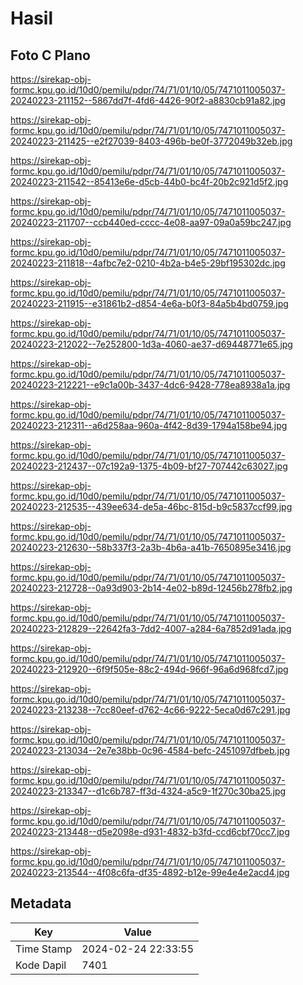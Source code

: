 # Hasil

## Foto C Plano

https://sirekap-obj-formc.kpu.go.id/10d0/pemilu/pdpr/74/71/01/10/05/7471011005037-20240223-211152--5867dd7f-4fd6-4426-90f2-a8830cb91a82.jpg

https://sirekap-obj-formc.kpu.go.id/10d0/pemilu/pdpr/74/71/01/10/05/7471011005037-20240223-211425--e2f27039-8403-496b-be0f-3772049b32eb.jpg

https://sirekap-obj-formc.kpu.go.id/10d0/pemilu/pdpr/74/71/01/10/05/7471011005037-20240223-211542--85413e6e-d5cb-44b0-bc4f-20b2c921d5f2.jpg

https://sirekap-obj-formc.kpu.go.id/10d0/pemilu/pdpr/74/71/01/10/05/7471011005037-20240223-211707--ccb440ed-cccc-4e08-aa97-09a0a59bc247.jpg

https://sirekap-obj-formc.kpu.go.id/10d0/pemilu/pdpr/74/71/01/10/05/7471011005037-20240223-211818--4afbc7e2-0210-4b2a-b4e5-29bf195302dc.jpg

https://sirekap-obj-formc.kpu.go.id/10d0/pemilu/pdpr/74/71/01/10/05/7471011005037-20240223-211915--e31861b2-d854-4e6a-b0f3-84a5b4bd0759.jpg

https://sirekap-obj-formc.kpu.go.id/10d0/pemilu/pdpr/74/71/01/10/05/7471011005037-20240223-212022--7e252800-1d3a-4060-ae37-d69448771e65.jpg

https://sirekap-obj-formc.kpu.go.id/10d0/pemilu/pdpr/74/71/01/10/05/7471011005037-20240223-212221--e9c1a00b-3437-4dc6-9428-778ea8938a1a.jpg

https://sirekap-obj-formc.kpu.go.id/10d0/pemilu/pdpr/74/71/01/10/05/7471011005037-20240223-212311--a6d258aa-960a-4f42-8d39-1794a158be94.jpg

https://sirekap-obj-formc.kpu.go.id/10d0/pemilu/pdpr/74/71/01/10/05/7471011005037-20240223-212437--07c192a9-1375-4b09-bf27-707442c63027.jpg

https://sirekap-obj-formc.kpu.go.id/10d0/pemilu/pdpr/74/71/01/10/05/7471011005037-20240223-212535--439ee634-de5a-46bc-815d-b9c5837ccf99.jpg

https://sirekap-obj-formc.kpu.go.id/10d0/pemilu/pdpr/74/71/01/10/05/7471011005037-20240223-212630--58b337f3-2a3b-4b6a-a41b-7650895e3416.jpg

https://sirekap-obj-formc.kpu.go.id/10d0/pemilu/pdpr/74/71/01/10/05/7471011005037-20240223-212728--0a93d903-2b14-4e02-b89d-12456b278fb2.jpg

https://sirekap-obj-formc.kpu.go.id/10d0/pemilu/pdpr/74/71/01/10/05/7471011005037-20240223-212829--22642fa3-7dd2-4007-a284-6a7852d91ada.jpg

https://sirekap-obj-formc.kpu.go.id/10d0/pemilu/pdpr/74/71/01/10/05/7471011005037-20240223-212920--6f9f505e-88c2-494d-966f-96a6d968fcd7.jpg

https://sirekap-obj-formc.kpu.go.id/10d0/pemilu/pdpr/74/71/01/10/05/7471011005037-20240223-213238--7cc80eef-d762-4c66-9222-5eca0d67c291.jpg

https://sirekap-obj-formc.kpu.go.id/10d0/pemilu/pdpr/74/71/01/10/05/7471011005037-20240223-213034--2e7e38bb-0c96-4584-befc-2451097dfbeb.jpg

https://sirekap-obj-formc.kpu.go.id/10d0/pemilu/pdpr/74/71/01/10/05/7471011005037-20240223-213347--d1c6b787-ff3d-4324-a5c9-1f270c30ba25.jpg

https://sirekap-obj-formc.kpu.go.id/10d0/pemilu/pdpr/74/71/01/10/05/7471011005037-20240223-213448--d5e2098e-d931-4832-b3fd-ccd6cbf70cc7.jpg

https://sirekap-obj-formc.kpu.go.id/10d0/pemilu/pdpr/74/71/01/10/05/7471011005037-20240223-213544--4f08c6fa-df35-4892-b12e-99e4e4e2acd4.jpg


## Metadata

| Key        | Value               |
| ---------- | ------------------- |
| Time Stamp | 2024-02-24 22:33:55 |
| Kode Dapil | 7401                |



